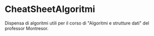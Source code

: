 # CheatSheetAlgoritmi
Dispensa di algoritmi utili per il corso di "Algoritmi e strutture dati" del professor Montresor. 
